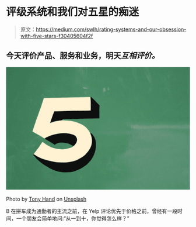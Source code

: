 # 评级系统和我们对五星的痴迷

> 原文：<https://medium.com/swlh/rating-systems-and-our-obsession-with-five-stars-f30405604f2f>

## 今天评价产品、服务和业务，明天*互相评价。*

![](img/bc2e15b12ee9bee8c6c019b83c5ef814.png)

Photo by [Tony Hand](https://unsplash.com/@mr_t55?utm_source=medium&utm_medium=referral) on [Unsplash](https://unsplash.com?utm_source=medium&utm_medium=referral)

B 在拼车成为通勤者的主流之前，在 Yelp 评论优先于价格之前，曾经有一段时间，一个朋友会简单地问:“从一到十，你觉得怎么样？”